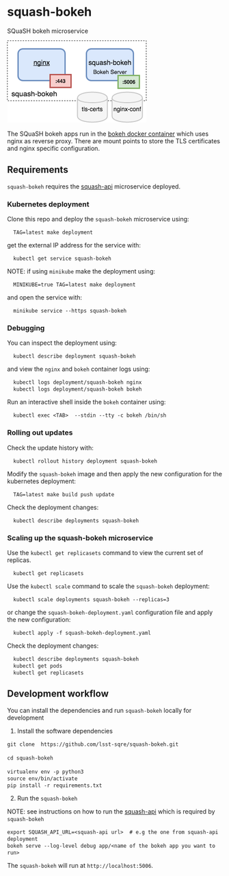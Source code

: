 # squash-bokeh
SQuaSH bokeh microservice

![SQuaSH bokeh microservice](squash-bokeh.png)

The SQuaSH bokeh apps run in the [bokeh docker container](Dockerfile) which uses nginx as reverse proxy. There are mount points to store the TLS certificates and nginx specific configuration. 

## Requirements 

`squash-bokeh` requires the [squash-api](https://github.com/lsst-sqre/squash-api) microservice deployed.

### Kubernetes deployment

Clone this repo and deploy the `squash-bokeh` microservice using:

```
  TAG=latest make deployment
```

get the external IP address for the service with:
```
  kubectl get service squash-bokeh
```

NOTE: if using `minikube` make the deployment using:

```
  MINIKUBE=true TAG=latest make deployment
```

and open the service with: 

```
  minikube service --https squash-bokeh
```

### Debugging

You can inspect the deployment using:

```
  kubectl describe deployment squash-bokeh
```

and view the `nginx` and `bokeh` container logs using:

```
  kubectl logs deployment/squash-bokeh nginx
  kubectl logs deployment/squash-bokeh bokeh
```

Run an interactive shell inside the `bokeh` container using:

```
  kubectl exec <TAB>  --stdin --tty -c bokeh /bin/sh
```

### Rolling out updates

Check the update history with:

```
  kubectl rollout history deployment squash-bokeh
```

Modify the `squash-bokeh` image and then apply the new configuration for the kubernetes deployment:
  
```
  TAG=latest make build push update
```

Check the deployment changes:

```
  kubectl describe deployments squash-bokeh
```

### Scaling up the squash-bokeh microservice

Use the `kubectl get replicasets` command to view the current set of replicas.
```
  kubectl get replicasets
```

Use the `kubectl scale` command to scale the `squash-bokeh` deployment:

```
  kubectl scale deployments squash-bokeh --replicas=3
```

or change the `squash-bokeh-deployment.yaml` configuration file and apply the new configuration:

```
  kubectl apply -f squash-bokeh-deployment.yaml
```

Check the deployment changes:

```
  kubectl describe deployments squash-bokeh
  kubectl get pods
  kubectl get replicasets
```

## Development workflow


You can install the dependencies and run `squash-bokeh` locally for development

1. Install the software dependencies
```
git clone  https://github.com/lsst-sqre/squash-bokeh.git

cd squash-bokeh

virtualenv env -p python3
source env/bin/activate
pip install -r requirements.txt
```

2. Run the `squash-bokeh` 

NOTE: see instructions on how to run the [squash-api](https://github.com/lsst-sqre/squash-api)
 which is required by `squash-bokeh`

```
export SQUASH_API_URL=<squash-api url>  # e.g the one from squash-api deployment
bokeh serve --log-level debug app/<name of the bokeh app you want to run>
```

The `squash-bokeh` will run at `http://localhost:5006`. 

